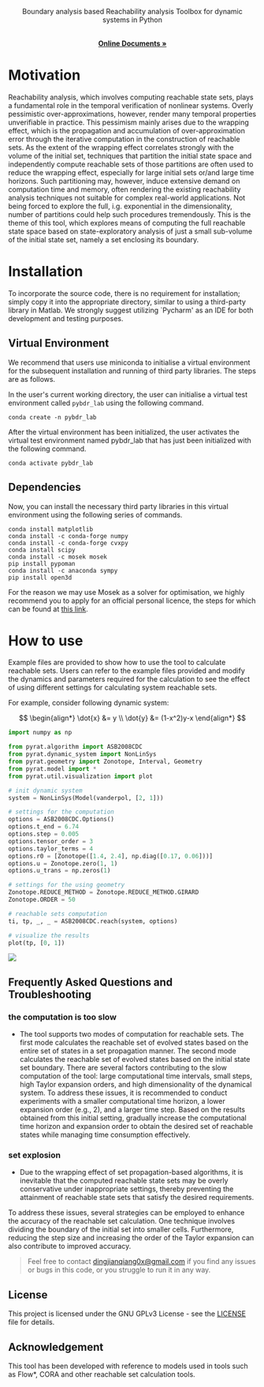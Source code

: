 <p align="center">
Boundary analysis based Reachability analysis Toolbox for dynamic systems in Python
</p>


<p align="center">
    <br />
        <a href="https://asag-iscas.github.io/docs.pybdr/"><strong>Online Documents »</strong></a>
    <br />    
</p>

# Motivation

Reachability analysis, which involves computing reachable state sets, plays a fundamental role in the temporal
verification of nonlinear systems. Overly pessimistic over-approximations, however, render many temporal properties
unverifiable in practice. This pessimism mainly arises due to the wrapping effect, which is the propagation and
accumulation of over-approximation error through the iterative computation in the construction of reachable sets. As the
extent of the wrapping effect correlates strongly with the volume of the initial set, techniques that partition the
initial state space and independently compute reachable sets of those partitions are often used to reduce the wrapping
effect, especially for large initial sets or/and large time horizons. Such partitioning may, however, induce extensive
demand on computation time and memory, often rendering the existing reachability analysis techniques not suitable for
complex real-world applications. Not being forced to explore the full, i.g. exponential in the dimensionality, number of
partitions could help such procedures tremendously. This is the theme of this tool, which explores means of computing
the full reachable state space based on state-exploratory analysis of just a small sub-volume of the initial state set,
namely a set enclosing its boundary.

# Installation

To incorporate the source code, there is no requirement for installation; simply copy it into the appropriate directory, similar to using a third-party library in Matlab. We strongly suggest utilizing `Pycharm' as an IDE for both development and testing purposes.

<!-- No need to do installation, just copy the source code into appropriate directory, like using some
Matlab third-party library. We highly recommend you to use `Pycharm` as an IDE for development and
testing. -->

## Virtual Environment

We recommend that users use miniconda to initialise a virtual environment for the subsequent
installation and running of third party libraries. The steps are as follows.

In the user's current working directory, the user can initialise a virtual test environment called
`pybdr_lab` using the following command.

```shell
conda create -n pybdr_lab
```

After the virtual environment has been initialized, the user activates the virtual test environment
named pybdr_lab that has just been initialized with the following command.

```shell
conda activate pybdr_lab
```

## Dependencies

Now, you can install the necessary third party libraries in this virtual environment using the
following series of commands.

```shell
conda install matplotlib
conda install -c conda-forge numpy
conda install -c conda-forge cvxpy
conda install scipy
conda install -c mosek mosek
pip install pypoman
conda install -c anaconda sympy
pip install open3d
```

For the reason we may use Mosek as a solver for optimisation, we highly recommend you to apply for
an official personal licence, the steps for which can be found
at [this link](https://docs.mosek.com/10.0/licensing/index.html).

# How to use

Example files are provided to show how to use the tool to calculate reachable sets. Users can refer
to the example files provided and modify the dynamics and parameters required for the calculation to
see the effect of using different settings for calculating system reachable sets.

For example, consider following dynamic system:

$$
\begin{align*}
\dot{x} &= y \\
\dot{y} &= (1-x^2)y-x
\end{align*}
$$

```python
import numpy as np

from pyrat.algorithm import ASB2008CDC
from pyrat.dynamic_system import NonLinSys
from pyrat.geometry import Zonotope, Interval, Geometry
from pyrat.model import *
from pyrat.util.visualization import plot

# init dynamic system
system = NonLinSys(Model(vanderpol, [2, 1]))

# settings for the computation
options = ASB2008CDC.Options()
options.t_end = 6.74
options.step = 0.005
options.tensor_order = 3
options.taylor_terms = 4
options.r0 = [Zonotope([1.4, 2.4], np.diag([0.17, 0.06]))]
options.u = Zonotope.zero(1, 1)
options.u_trans = np.zeros(1)

# settings for the using geometry
Zonotope.REDUCE_METHOD = Zonotope.REDUCE_METHOD.GIRARD
Zonotope.ORDER = 50

# reachable sets computation
ti, tp, _, _ = ASB2008CDC.reach(system, options)

# visualize the results
plot(tp, [0, 1])
```

![](doc/imgs/vanderpol_example.png)

## Frequently Asked Questions and Troubleshooting

### the computation is too slow

- The tool supports two modes of computation for reachable sets. The first mode calculates the reachable set of evolved states based on the entire set of states in a set propagation manner. The second mode calculates the reachable set of evolved states based on the initial state set boundary. There are several factors contributing to the slow computation of the tool: large computational time intervals, small steps, high Taylor expansion orders, and high dimensionality of the dynamical system. To address these issues, it is recommended to conduct experiments with a smaller computational time horizon, a lower expansion order (e.g., 2), and a larger time step. Based on the results obtained from this initial setting, gradually increase the computational time horizon and expansion order to obtain the desired set of reachable states while managing time consumption effectively.
<!--The tool supports two modes of computation for reachable sets, one is to compute the reachable set
  of evolved states
  based on the set of states as a whole in a set propagation manner, and the other is to compute the
  reachable set of
  evolved states based on the initial state set boundary in a set.

  There are several reasons for the too slow computation: too large computational time intervals,
  too small step,
  too high Taylor expansion orders, and dimensionality of the dynamical system is too high.

  If these problems occur, experiments can be carried out using a smaller computational time
  horizon, a smaller order of
  expansion such as 2, and a larger time step, and then gradually increase the computational time
  horizon and the order
  of expansion according to the results of this setting, in order to obtain the desired set of
  reachable states at a
  suitable time consumption.-->

### set explosion

- Due to the wrapping effect of set propagation-based algorithms, it is inevitable that the computed reachable state sets may be overly conservative under inappropriate settings, thereby preventing the attainment of reachable state sets that satisfy the desired requirements.

To address these issues, several strategies can be employed to enhance the accuracy of the reachable set calculation. One technique involves dividing the boundary of the initial set into smaller cells. Furthermore, reducing the step size and increasing the order of the Taylor expansion can also contribute to improved accuracy.
<!-- Due to the wrapping effect of set propagation based algorithms, it is inevitable that the range of
  the computed
  reachable state sets is too conservative under inappropriate settings, making it impossible to
  obtain a reachable
  state set that meets the requirements.

  If these problems occur, the accuracy of the reachable set calculation can be improved by
  calculating the reachable
  set based on the boundaries, or by split the boundary of the initial set into small cells, or by reducing the step and
  increasing the
  order of the Taylor expansion. then the set explosion problem can be avoided in the computation
  possibly.-->

> Feel free to contact [dingjianqiang0x@gmail.com](mailto:dingjianqiang0x@gmail.com) if you find any
> issues or bugs in this code, or you struggle to run it in any way.

## License

This project is licensed under the GNU GPLv3 License - see the [LICENSE](LICENSE.md) file for
details.

## Acknowledgement

This tool has been developed with reference to models used in tools such as Flow*, CORA and other
reachable set calculation tools.

